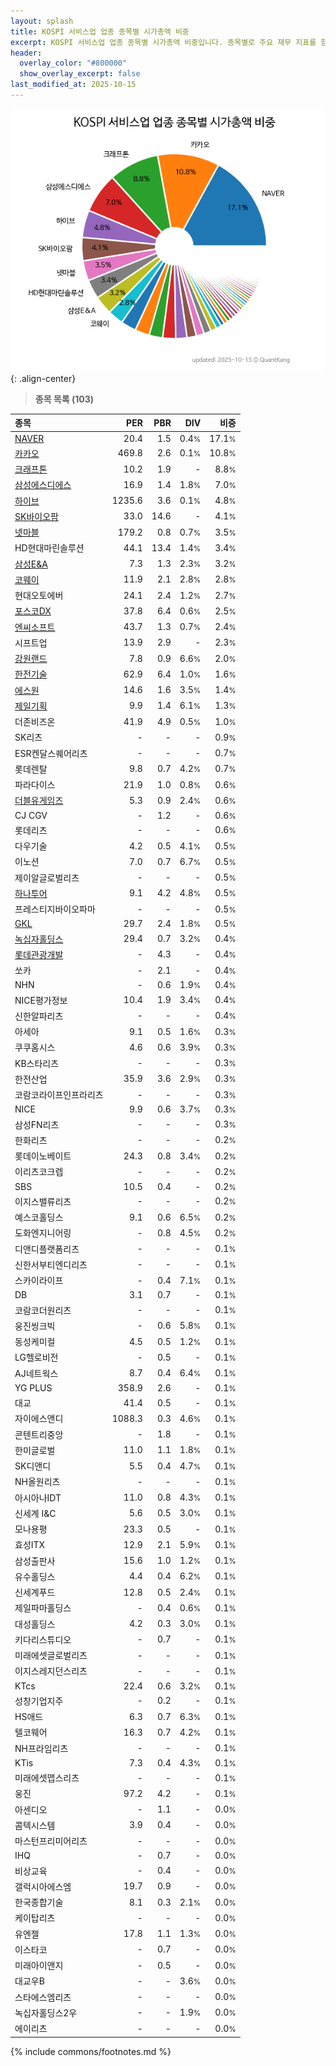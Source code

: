 ```yaml
---
layout: splash
title: KOSPI 서비스업 업종 종목별 시가총액 비중
excerpt: KOSPI 서비스업 업종 종목별 시가총액 비중입니다. 종목별로 주요 재무 지표를 함께 표시합니다.
header:
  overlay_color: "#800000"
  show_overlay_excerpt: false
last_modified_at: 2025-10-15
---
```



![KOSPI 서비스업 업종 종목별 시가총액 비중](/stats/sector/images/kospi_업종_서비스업_종목.png){: .align-center}


> **종목 목록 (103)**<a id="list"></a>

| **종목** | **PER** | **PBR** | **DIV** | **비중** |
| :------- | ------: | ------: | ------: | -------: |
| [NAVER](/035420/) | 20.4 | 1.5 | 0.4<small>%</small> | 17.1<small>%</small> |
| [카카오](/035720/) | 469.8 | 2.6 | 0.1<small>%</small> | 10.8<small>%</small> |
| [크래프톤](/259960/) | 10.2 | 1.9 | - | 8.8<small>%</small> |
| [삼성에스디에스](/018260/) | 16.9 | 1.4 | 1.8<small>%</small> | 7.0<small>%</small> |
| [하이브](/352820/) | 1235.6 | 3.6 | 0.1<small>%</small> | 4.8<small>%</small> |
| [SK바이오팜](/326030/) | 33.0 | 14.6 | - | 4.1<small>%</small> |
| [넷마블](/251270/) | 179.2 | 0.8 | 0.7<small>%</small> | 3.5<small>%</small> |
| HD현대마린솔루션 | 44.1 | 13.4 | 1.4<small>%</small> | 3.4<small>%</small> |
| [삼성E&A](/028050/) | 7.3 | 1.3 | 2.3<small>%</small> | 3.2<small>%</small> |
| [코웨이](/021240/) | 11.9 | 2.1 | 2.8<small>%</small> | 2.8<small>%</small> |
| 현대오토에버 | 24.1 | 2.4 | 1.2<small>%</small> | 2.7<small>%</small> |
| [포스코DX](/022100/) | 37.8 | 6.4 | 0.6<small>%</small> | 2.5<small>%</small> |
| [엔씨소프트](/036570/) | 43.7 | 1.3 | 0.7<small>%</small> | 2.4<small>%</small> |
| 시프트업 | 13.9 | 2.9 | - | 2.3<small>%</small> |
| [강원랜드](/035250/) | 7.8 | 0.9 | 6.6<small>%</small> | 2.0<small>%</small> |
| [한전기술](/052690/) | 62.9 | 6.4 | 1.0<small>%</small> | 1.6<small>%</small> |
| [에스원](/012750/) | 14.6 | 1.6 | 3.5<small>%</small> | 1.4<small>%</small> |
| [제일기획](/030000/) | 9.9 | 1.4 | 6.1<small>%</small> | 1.3<small>%</small> |
| 더존비즈온 | 41.9 | 4.9 | 0.5<small>%</small> | 1.0<small>%</small> |
| SK리츠 | - | - | - | 0.9<small>%</small> |
| ESR켄달스퀘어리츠 | - | - | - | 0.7<small>%</small> |
| 롯데렌탈 | 9.8 | 0.7 | 4.2<small>%</small> | 0.7<small>%</small> |
| 파라다이스 | 21.9 | 1.0 | 0.8<small>%</small> | 0.6<small>%</small> |
| [더블유게임즈](/192080/) | 5.3 | 0.9 | 2.4<small>%</small> | 0.6<small>%</small> |
| CJ CGV | - | 1.2 | - | 0.6<small>%</small> |
| 롯데리츠 | - | - | - | 0.6<small>%</small> |
| 다우기술 | 4.2 | 0.5 | 4.1<small>%</small> | 0.5<small>%</small> |
| 이노션 | 7.0 | 0.7 | 6.7<small>%</small> | 0.5<small>%</small> |
| 제이알글로벌리츠 | - | - | - | 0.5<small>%</small> |
| [하나투어](/039130/) | 9.1 | 4.2 | 4.8<small>%</small> | 0.5<small>%</small> |
| 프레스티지바이오파마 | - | - | - | 0.5<small>%</small> |
| [GKL](/114090/) | 29.7 | 2.4 | 1.8<small>%</small> | 0.5<small>%</small> |
| [녹십자홀딩스](/005250/) | 29.4 | 0.7 | 3.2<small>%</small> | 0.4<small>%</small> |
| [롯데관광개발](/032350/) | - | 4.3 | - | 0.4<small>%</small> |
| 쏘카 | - | 2.1 | - | 0.4<small>%</small> |
| NHN | - | 0.6 | 1.9<small>%</small> | 0.4<small>%</small> |
| NICE평가정보 | 10.4 | 1.9 | 3.4<small>%</small> | 0.4<small>%</small> |
| 신한알파리츠 | - | - | - | 0.4<small>%</small> |
| 아세아 | 9.1 | 0.5 | 1.6<small>%</small> | 0.3<small>%</small> |
| 쿠쿠홈시스 | 4.6 | 0.6 | 3.9<small>%</small> | 0.3<small>%</small> |
| KB스타리츠 | - | - | - | 0.3<small>%</small> |
| 한전산업 | 35.9 | 3.6 | 2.9<small>%</small> | 0.3<small>%</small> |
| 코람코라이프인프라리츠 | - | - | - | 0.3<small>%</small> |
| NICE | 9.9 | 0.6 | 3.7<small>%</small> | 0.3<small>%</small> |
| 삼성FN리츠 | - | - | - | 0.3<small>%</small> |
| 한화리츠 | - | - | - | 0.2<small>%</small> |
| 롯데이노베이트 | 24.3 | 0.8 | 3.4<small>%</small> | 0.2<small>%</small> |
| 이리츠코크렙 | - | - | - | 0.2<small>%</small> |
| SBS | 10.5 | 0.4 | - | 0.2<small>%</small> |
| 이지스밸류리츠 | - | - | - | 0.2<small>%</small> |
| 예스코홀딩스 | 9.1 | 0.6 | 6.5<small>%</small> | 0.2<small>%</small> |
| 도화엔지니어링 | - | 0.8 | 4.5<small>%</small> | 0.2<small>%</small> |
| 디앤디플랫폼리츠 | - | - | - | 0.1<small>%</small> |
| 신한서부티엔디리츠 | - | - | - | 0.1<small>%</small> |
| 스카이라이프 | - | 0.4 | 7.1<small>%</small> | 0.1<small>%</small> |
| DB | 3.1 | 0.7 | - | 0.1<small>%</small> |
| 코람코더원리츠 | - | - | - | 0.1<small>%</small> |
| 웅진씽크빅 | - | 0.6 | 5.8<small>%</small> | 0.1<small>%</small> |
| 동성케미컬 | 4.5 | 0.5 | 1.2<small>%</small> | 0.1<small>%</small> |
| LG헬로비전 | - | 0.5 | - | 0.1<small>%</small> |
| AJ네트웍스 | 8.7 | 0.4 | 6.4<small>%</small> | 0.1<small>%</small> |
| YG PLUS | 358.9 | 2.6 | - | 0.1<small>%</small> |
| 대교 | 41.4 | 0.5 | - | 0.1<small>%</small> |
| 자이에스앤디 | 1088.3 | 0.3 | 4.6<small>%</small> | 0.1<small>%</small> |
| 콘텐트리중앙 | - | 1.8 | - | 0.1<small>%</small> |
| 한미글로벌 | 11.0 | 1.1 | 1.8<small>%</small> | 0.1<small>%</small> |
| SK디앤디 | 5.5 | 0.4 | 4.7<small>%</small> | 0.1<small>%</small> |
| NH올원리츠 | - | - | - | 0.1<small>%</small> |
| 아시아나IDT | 11.0 | 0.8 | 4.3<small>%</small> | 0.1<small>%</small> |
| 신세계 I&C | 5.6 | 0.5 | 3.0<small>%</small> | 0.1<small>%</small> |
| 모나용평 | 23.3 | 0.5 | - | 0.1<small>%</small> |
| 효성ITX | 12.9 | 2.1 | 5.9<small>%</small> | 0.1<small>%</small> |
| 삼성출판사 | 15.6 | 1.0 | 1.2<small>%</small> | 0.1<small>%</small> |
| 유수홀딩스 | 4.4 | 0.4 | 6.2<small>%</small> | 0.1<small>%</small> |
| 신세계푸드 | 12.8 | 0.5 | 2.4<small>%</small> | 0.1<small>%</small> |
| 제일파마홀딩스 | - | 0.4 | 0.6<small>%</small> | 0.1<small>%</small> |
| 대성홀딩스 | 4.2 | 0.3 | 3.0<small>%</small> | 0.1<small>%</small> |
| 키다리스튜디오 | - | 0.7 | - | 0.1<small>%</small> |
| 미래에셋글로벌리츠 | - | - | - | 0.1<small>%</small> |
| 이지스레지던스리츠 | - | - | - | 0.1<small>%</small> |
| KTcs | 22.4 | 0.6 | 3.2<small>%</small> | 0.1<small>%</small> |
| 성창기업지주 | - | 0.2 | - | 0.1<small>%</small> |
| HS애드 | 6.3 | 0.7 | 6.3<small>%</small> | 0.1<small>%</small> |
| 텔코웨어 | 16.3 | 0.7 | 4.2<small>%</small> | 0.1<small>%</small> |
| NH프라임리츠 | - | - | - | 0.1<small>%</small> |
| KTis | 7.3 | 0.4 | 4.3<small>%</small> | 0.1<small>%</small> |
| 미래에셋맵스리츠 | - | - | - | 0.1<small>%</small> |
| 웅진 | 97.2 | 4.2 | - | 0.1<small>%</small> |
| 아센디오 | - | 1.1 | - | 0.0<small>%</small> |
| 콤텍시스템 | 3.9 | 0.4 | - | 0.0<small>%</small> |
| 마스턴프리미어리츠 | - | - | - | 0.0<small>%</small> |
| IHQ | - | 0.7 | - | 0.0<small>%</small> |
| 비상교육 | - | 0.4 | - | 0.0<small>%</small> |
| 갤럭시아에스엠 | 19.7 | 0.9 | - | 0.0<small>%</small> |
| 한국종합기술 | 8.1 | 0.3 | 2.1<small>%</small> | 0.0<small>%</small> |
| 케이탑리츠 | - | - | - | 0.0<small>%</small> |
| 유엔젤 | 17.8 | 1.1 | 1.3<small>%</small> | 0.0<small>%</small> |
| 이스타코 | - | 0.7 | - | 0.0<small>%</small> |
| 미래아이앤지 | - | 0.5 | - | 0.0<small>%</small> |
| 대교우B | - | - | 3.6<small>%</small> | 0.0<small>%</small> |
| 스타에스엠리츠 | - | - | - | 0.0<small>%</small> |
| 녹십자홀딩스2우 | - | - | 1.9<small>%</small> | 0.0<small>%</small> |
| 에이리츠 | - | - | - | 0.0<small>%</small> |

{% include commons/footnotes.md %}